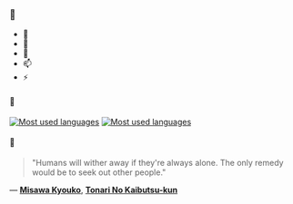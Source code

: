 ### 👋

- 🔭
- 🌱
- 💬
- 📫
- ⚡

#### 🧏

[![Most used languages](https://github-readme-stats-aynah.vercel.app/api/top-langs/?username=aynh&theme=solarized-dark&langs_count=6&layout=compact&hide_title=true)](https://github.com/anuraghazra/github-readme-stats#gh-dark-mode-only)
[![Most used languages](https://github-readme-stats-aynah.vercel.app/api/top-langs/?username=aynh&theme=solarized-light&langs_count=6&layout=compact&hide_title=true)](https://github.com/anuraghazra/github-readme-stats#gh-light-mode-only)

#### 💬

> "Humans will wither away if they're always alone. The only remedy would be to seek out other people."

&mdash; [**Misawa Kyouko**](https://myanimelist.net/character.php?q=Misawa%20Kyouko&cat=character), [**Tonari No Kaibutsu-kun**](https://myanimelist.net/search/all?q=Tonari%20No%20Kaibutsu-kun&cat=all)
